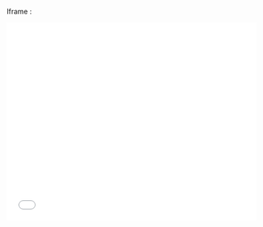 Iframe :
<iframe src="YOUR_HOSTED_SLIDER_URL" width="100%" height="400" style="border: none;"></iframe>
